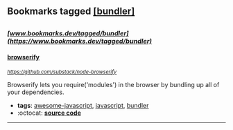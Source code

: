 ## Bookmarks tagged [[bundler]](https://www.bookmarks.dev?q=[bundler])

_<sup><sup>[www.bookmarks.dev/tagged/bundler](https://www.bookmarks.dev/tagged/bundler)</sup></sup>_
---
#### [browserify](https://github.com/substack/node-browserify)
_<sup>https://github.com/substack/node-browserify</sup>_

Browserify lets you require('modules') in the browser by bundling up all of your dependencies.
* **tags**: [awesome-javascript](../tagged/awesome-javascript.md), [javascript](../tagged/javascript.md), [bundler](../tagged/bundler.md)
* :octocat: **[source code](https://github.com/substack/node-browserify)**
---
